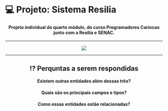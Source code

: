 # 💻 Projeto: Sistema Resilia
<div align="center" style="display: inline_block">

#### Projeto individual do quarto módulo, do curso Programadores Cariocas junto com a Resilia e SENAC.

---

<img align="center" src="https://user-images.githubusercontent.com/113939119/215636416-0177a423-9d4c-4dc2-a277-8011caadae70.png">

---

## ⁉ Perquntas a serem respondidas

#### Existem outras entidades além dessas três?

#### Quais são os principais campos e tipos?

#### Como essas entidades estão relacionadas?
  
</div>
